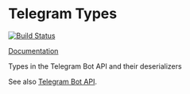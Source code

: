 # Telegram Types

[![Build Status](https://travis-ci.org/quanbrew/telegram-types.svg?branch=master)](https://travis-ci.org/quanbrew/telegram-types)

[Documentation](https://docs.rs/telegram_types/)

Types in the Telegram Bot API and their deserializers

See also [Telegram Bot API](https://core.telegram.org/bots/api).

